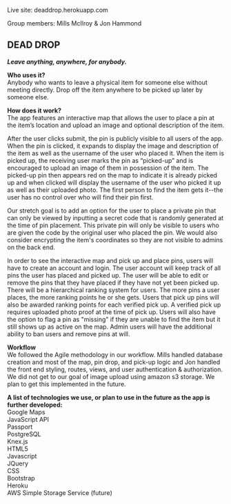 Live site:
deaddrop.herokuapp.com

Group members: Mills McIlroy & Jon Hammond

DEAD DROP
--------
***Leave anything, anywhere, for anybody.***

**Who uses it?**   
Anybody who wants to leave a physical item for someone else without meeting directly. Drop off the item anywhere to be picked up later by someone else. 

**How does it work?**  
The app features an interactive map that allows the user to place a pin at the item’s location and upload an image and optional description of the item.  

After the user clicks submit, the pin is publicly visible to all users of the app. When the pin is clicked, it expands to display the image and description of the item as well as the username of the user who placed it. When the item is picked up, the receiving user marks the pin as “picked-up” and is encouraged to upload an image of them in possession of the item. The picked-up pin then appears red on the map to indicate it is already picked up and when clicked will display the username of the user who picked it up as well as their uploaded photo. The first person to find the item gets it--the user has no control over who will find their pin first.

Our stretch goal is to add an option for the user to place a private pin that can only be viewed by inputting a secret code that is randomly generated at the time of pin placement. This private pin will only be visible to users who are given the code by the original user who placed the pin. We would also consider encrypting the item's coordinates so they are not visible to admins on the back end.

In order to see the interactive map and pick up and place pins, users will have to create an account and login. The user account will keep track of all pins the user has placed and picked up. The user will be able to edit or remove the pins that they have placed if they have not yet been picked up. There will be a hierarchical ranking system for users. The more pins a user places, the more ranking points he or she gets. Users that pick up pins will also be awarded ranking points for each verified pick up. A verified pick up requires uploaded photo proof at the time of pick up. Users will also have the option to flag a pin as "missing" if they are unable to find the item but it still shows up as active on the map. Admin users will have the additional ability to ban users and remove pins at will.

**Workflow**  
We followed the Agile methodology in our workflow. Mills handled database creation and most of the map, pin drop, and pick-up logic and Jon handled the front end styling, routes, views, and user authentication & authorization. We did not get to our goal of image upload using amazon s3 storage. We plan to get this implemented in the future.

**A list of technologies we use, or plan to use in the future as the app is further developed:**  
Google Maps   
JavaScript API  
Passport  
PostgreSQL  
Knex.js  
HTML5  
Javascript  
JQuery  
CSS  
Bootstrap  
Heroku  
AWS Simple Storage Service (future)
